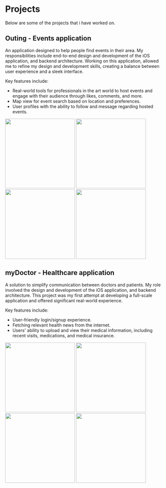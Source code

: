 # Projects

Below are some of the projects that i have worked on.

## Outing - Events application

An application designed to help people find events in their area. My responsibilities include end-to-end design and development of the iOS application, and backend architecture. Working on this application, allowed me to refine my design and development skills, creating a balance between user experience and a sleek interface.

Key features include:
* Real-world tools for professionals in the art world to host events and engage with their audience through likes, comments, and more.
* Map view for event search based on location and preferences.
* User profiles with the ability to follow and message regarding hosted events.

<p align="leading">
<img src="https://github.com/emanuelriosss/Projects/assets/60336781/0a9b1f3e-fee2-4dcc-a769-576d5955a895" width="225">
<img src="https://github.com/emanuelriosss/Projects/assets/60336781/2f906850-a6ae-4ef8-822e-81946c40b13c" width="225">

<img src="https://github.com/emanuelriosss/Projects/assets/60336781/ce589cad-a050-4965-9ee9-72228e9b49cf" width="225">
<img src="https://github.com/emanuelriosss/Projects/assets/60336781/a7cabdac-b0c5-4f92-af35-e5d6d360e13d" width="225">
</p>

## myDoctor - Healthcare application

A solution to simplify communication between doctors and patients. My role involved the design and development of the iOS application, and backend architecture. This project was my first attempt at developing a full-scale application and offered significant real-world experience. 

Key features include:
* User-friendly login/signup experience.
* Fetching relevant health news from the internet.
* Users' ability to upload and view their medical information, including recent visits, medications, and medical insurance.

<p align="leading">
<img src="https://github.com/emanuelriosss/Projects/assets/60336781/fb75b4bd-f75d-4140-8a92-0226402b9a04" width="225">
<img src="https://github.com/emanuelriosss/Projects/assets/60336781/f306719c-aa4d-41d3-9685-373af9609e2b" width="225">

<img src="https://github.com/emanuelriosss/Projects/assets/60336781/3555cb4c-3c14-43df-87b1-eb3007c73dba" width="225">
<img src="https://github.com/emanuelriosss/Projects/assets/60336781/d1fbfb1c-3fcd-4160-924f-9d7d7e535bdb" width="225">
</p>
